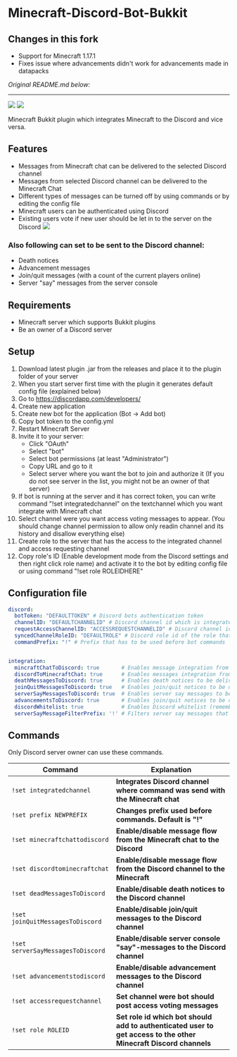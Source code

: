 # Minecraft-Discord-Bot-Bukkit

## Changes in this fork

- Support for Minecraft 1.17.1
- Fixes issue where advancements didn't work for advancements made in datapacks

_Original README.md below:_

-----

![](https://img.shields.io/github/release/MineDisco/Minecraft-Discord-Bot-Bukkit.svg?style=flat-square)
![](https://img.shields.io/badge/Minecraft-1.16.2-blue.svg?style=flat-square)

Minecraft Bukkit plugin which integrates Minecraft to the Discord and vice versa. 

## Features 
* Messages from Minecraft chat can be delivered to the selected Discord channel
* Messages from selected Discord channel can be delivered to the Minecraft Chat
* Different types of messages can be turned off by using commands or by editing the config file 
* Minecraft users can be authenticated using Discord 
* Existing users vote if new user should be let in to the server on the Discord
![](https://raw.githubusercontent.com/MineDisco/Minecraft-Discord-Bot-Bukkit/WhitelistFromDiscord/Vote%20Example.PNG)


### Also following can set to be sent to the Discord channel:
* Death notices
* Advancement messages
* Join/quit messages (with a count of the current players online) 
* Server "say" messages from the server console

## Requirements
* Minecraft server which supports Bukkit plugins
* Be an owner of a Discord server

## Setup
1. Download latest plugin .jar from the releases and place it to the plugin folder of your server
2. When you start server first time with the plugin it generates default config file (explained below) 
3. Go to https://discordapp.com/developers/
4. Create new application
5. Create new bot for the application (Bot -> Add bot)
6. Copy bot token to the config.yml
7. Restart Minecraft Server
8. Invite it to your server: 
   - Click "OAuth" 
   - Select "bot" 
   - Select bot permissions (at least "Administrator") 
   - Copy URL and go to it 
   - Select server where you want the bot to join and authorize it (If you do not see server in the list, you might not be an owner of that server)
9. If bot is running at the server and it has correct token, you can write command "!set integratedchannel" on the textchannel which you want integrate with Minecraft chat
10. Select channel were you want access voting messages to appear. (You should change channel permission to allow only readin channel and its history and disallow everything else)
11. Create role to the server that has the access to the integrated channel and access requesting channel 
12. Copy role's ID (Enable development mode from the Discord settings and then right click role name) and activate it to the bot by editing config file or using command "!set role ROLEIDHERE"

## Configuration file
```yml
discord:
  botToken: "DEFAULTTOKEN" # Discord bots authentication token
  channelID: "DEFAULTCHANNELID" # Discord channel id which is integrated with the Minecraft channel
  requestAccessChannelID: "ACCESSREQUESTCHANNELID" # Discord channel id of the channel were already allowed users vote if new user should be let in to the server
  syncedChannelRoleID: "DEFAULTROLE" # Discord role id of the role that have access to integrated Discord and request voting channel 
  commandPrefix: "!" # Prefix that has to be used before bot commands


integration:
  mincraftChatToDiscord: true       # Enables message integration from Minecraft chat to Discord channel
  discordToMinecraftChat: true      # Enables messages integration from Discord channel to Minecraft chat 
  deathMessagesToDiscord: true      # Enables death notices to be delivered to Discord channel
  joinQuitMessagesToDiscord: true   # Enables join/quit notices to be delivered to Discord channel
  serverSayMessagesToDiscord: true  # Enables server say messages to be delivered to Discord channel
  advancementsToDiscord: true       # Enables join/quit notices to be delivered to Discord channel
  discordWhitelist: true            # Enables Discord whitelist (remember to disable original whitelist from the server settings)
  serverSayMessageFilterPrefix: '!' # Filters server say messages that begins with this prefix
```
## Commands
Only Discord server owner can use these commands.

| Command        | Explanation |
| ------------- |--------------|
| `!set integratedchannel` | **Integrates Discord channel where command was send with the Minecraft chat**|
| `!set prefix NEWPREFIX` | **Changes prefix used before commands. Default is "!"** |
| `!set minecraftchattodiscord`  | **Enable/disable message flow from the Minecraft chat to the Discord** |
| `!set discordtominecraftchat ` | **Enable/disable message flow from the Discord channel to the Minecraft** |
| `!set deadMessagesToDiscord` | **Enable/disable death notices to the Discord channel** |
| `!set joinQuitMessagesToDiscord ` | **Enable/disable join/quit messages to the Discord channel** |
| `!set serverSayMessagesToDiscord ` | **Enable/disable server console "say"-messages to the Discord channel** |
| `!set advancementstodiscord ` | **Enable/disable advancement messages to the Discord channel** |
| `!set accessrequestchannel ` | **Set channel were bot should post access voting messages** |
| `!set role ROLEID ` | **Set role id which bot should add to authenticated user to get access to the other Minecraft Discord channels** |









